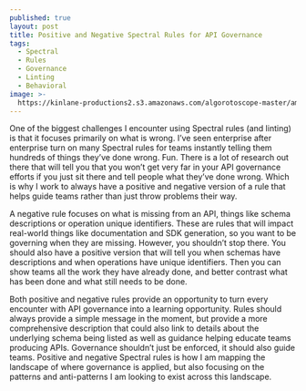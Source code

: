 ```yaml
---
published: true
layout: post
title: Positive and Negative Spectral Rules for API Governance
tags:
  - Spectral
  - Rules
  - Governance
  - Linting
  - Behavioral
image: >-
  https://kinlane-productions2.s3.amazonaws.com/algorotoscope-master/america-immigration_dumping-ground-dandelions-in-rocks.jpg
---
```

One of the biggest challenges I encounter using Spectral rules (and linting) is that it focuses primarily on what is wrong. I’ve seen enterprise after enterprise turn on many Spectral rules for teams instantly telling them hundreds of things they’ve done wrong. Fun. There is a lot of research out there that will tell you that you won’t get very far in your API governance efforts if you just sit there and tell people what they’ve done wrong. Which is why I work to always have a positive and negative version of a rule that helps guide teams rather than just throw problems their way.

A negative rule focuses on what is missing from an API, things like schema descriptions or operation unique identifiers. These are rules that will impact real-world things like documentation and SDK generation, so you want to be governing when they are missing. However, you shouldn’t stop there. You should also have a positive version that will tell you when schemas have descriptions and when operations have unique identifiers. Then you can show teams all the work they have already done, and better contrast what has been done and what still needs to be done.

Both positive and negative rules provide an opportunity to turn every encounter with API governance into a learning opportunity. Rules should always provide a simple message in the moment, but provide a more comprehensive description that could also link to details about the underlying schema being listed as well as guidance helping educate teams producing APIs. Governance shouldn’t just be enforced, it should also guide teams. Positive and negative Spectral rules is how I am mapping the landscape of where governance is applied, but also focusing on the patterns and anti-patterns I am looking to exist across this landscape.